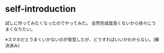 # self-introduction

試しに作ってみたくなったのでやってみた。
全然完成度高くないから徐々にうまくなりたい。

※スマホだとうまくいかないのが発覚したが、どうすればいいかわからない。(解決済み)

